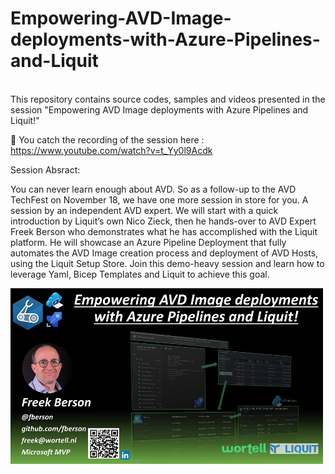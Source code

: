 # Empowering-AVD-Image-deployments-with-Azure-Pipelines-and-Liquit
\
This repository contains source codes, samples and videos presented in the session "Empowering AVD Image deployments with Azure Pipelines and Liquit!"

🎥 You catch the recording of the session here : https://www.youtube.com/watch?v=t_Yy0l9Acdk

Session Absract:

You can never learn enough about AVD. So as a follow-up to the AVD TechFest on November 18, we have one more session in store for you. A session by an independent AVD expert. 
We will start with a quick introduction by Liquit’s own Nico Zieck, then he hands-over to AVD Expert Freek Berson who demonstrates what he has accomplished with the Liquit platform. He will showcase an Azure Pipeline Deployment that fully automates the AVD Image creation process and deployment of AVD Hosts, using the Liquit Setup Store. 
Join this demo-heavy session and learn how to leverage Yaml, Bicep Templates and Liquit to achieve this goal. 

<img align="center" src="https://github.com/fberson/Empowering-AVD-Image-deployments-with-Azure-Pipelines-and-Liquit/blob/main/Empowering%20AVD%20Image%20deployments%20with%20Azure%20Pipelines%20and%20Liquit!.jpg" width=500>


